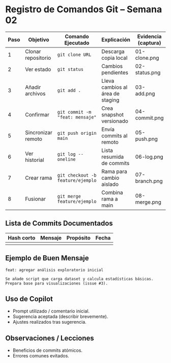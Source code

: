 # Registro de Comandos Git – Semana 02

| Paso | Objetivo | Comando Ejecutado | Explicación | Evidencia (captura) |
|------|----------|-------------------|------------|---------------------|
| 1 | Clonar repositorio | `git clone URL` | Descarga copia local | 01-clone.png |
| 2 | Ver estado | `git status` | Cambios pendientes | 02-status.png |
| 3 | Añadir archivos | `git add .` | Lleva cambios al área de staging | 03-add.png |
| 4 | Confirmar | `git commit -m "feat: mensaje"` | Crea snapshot versionado | 04-commit.png |
| 5 | Sincronizar remoto | `git push origin main` | Envía commits al remoto | 05-push.png |
| 6 | Ver historial | `git log --oneline` | Lista resumida de commits | 06-log.png |
| 7 | Crear rama | `git checkout -b feature/ejemplo` | Rama para cambio aislado | 07-branch.png |
| 8 | Fusionar | `git merge feature/ejemplo` | Combina rama a main | 08-merge.png |

## Lista de Commits Documentados
| Hash corto | Mensaje | Propósito | Fecha |
|------------|---------|----------|-------|
|            |         |          |       |

## Ejemplo de Buen Mensaje
```
feat: agregar análisis exploratorio inicial

Se añade script que carga dataset y calcula estadísticas básicas. Prepara base para visualizaciones (issue #3).
```

## Uso de Copilot
- Prompt utilizado / comentario inicial.
- Sugerencia aceptada (describir brevemente).
- Ajustes realizados tras sugerencia.

## Observaciones / Lecciones
- Beneficios de commits atómicos.
- Errores comunes evitados.
